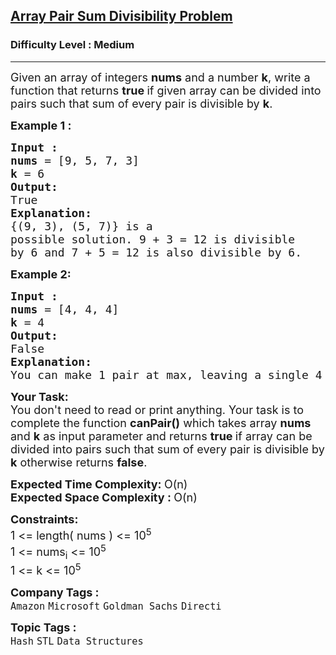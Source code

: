 <h2><a href="https://practice.geeksforgeeks.org/problems/array-pair-sum-divisibility-problem3257/1">Array Pair Sum Divisibility Problem</a></h2><h3>Difficulty Level : Medium</h3><hr><div class="problems_problem_content__Xm_eO"><p><span style="font-size: 18px;">Given an array of integers <strong>nums</strong> and a number <strong>k</strong>, write a function that returns <strong>true </strong>if given array can be divided into pairs such that sum of every pair is divisible by <strong>k</strong>.</span></p>
<p><span style="font-size: 18px;"><strong>Example 1 :</strong></span></p>
<pre><span style="font-size: 18px;"><strong>Input : <br>nums</strong> = [9, 5, 7, 3]<br><strong>k</strong> = 6
<strong>Output: <br></strong>True
<strong>Explanation: <br></strong>{(9, 3), (5, 7)} is a 
possible solution. 9 + 3 = 12 is divisible
by 6 and 7 + 5 = 12 is also divisible by 6.
</span></pre>
<p><span style="font-size: 18px;"><strong>Example 2:</strong></span></p>
<pre><span style="font-size: 18px;"><strong>Input : <br>nums </strong>= [4, 4, 4]<br><strong>k</strong> = 4
<strong>Output: <br></strong>False
<strong>Explanation: <br></strong>You can make 1 pair at max, leaving a single 4 unpaired.</span>
</pre>
<p><span style="font-size: 18px;"><strong>Your Task:</strong><br>You don't need to read or print anything. Your task is to complete the function&nbsp;<strong>canPair()</strong> which takes array <strong>nums</strong> and <strong>k</strong> as input parameter and returns <strong>true </strong>if array can be divided into pairs such that sum of every pair is divisible by <strong>k</strong> otherwise returns <strong>false</strong>.</span></p>
<p><span style="font-size: 18px;"><strong>Expected Time Complexity: </strong>O(n)<br><strong>Expected Space Complexity :&nbsp;</strong>O(n)</span></p>
<p><span style="font-size: 18px;"><strong>Constraints:</strong><br>1 &lt;= length( nums ) &lt;= 10<sup>5</sup><br>1 &lt;= nums<sub>i</sub> &lt;= 10<sup>5</sup><br>1 &lt;= k &lt;= 10<sup>5</sup></span></p></div><p><span style=font-size:18px><strong>Company Tags : </strong><br><code>Amazon</code>&nbsp;<code>Microsoft</code>&nbsp;<code>Goldman Sachs</code>&nbsp;<code>Directi</code>&nbsp;<br><p><span style=font-size:18px><strong>Topic Tags : </strong><br><code>Hash</code>&nbsp;<code>STL</code>&nbsp;<code>Data Structures</code>&nbsp;